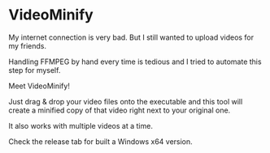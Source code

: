 # VideoMinify

My internet connection is very bad. But I still wanted to upload videos for my friends.

Handling FFMPEG by hand every time is tedious and I tried to automate this step for myself. 

Meet VideoMinify!

Just drag & drop your video files onto the executable and this tool will create a minified copy of that video right next to your original one.

It also works with multiple videos at a time. 

Check the release tab for built a Windows x64 version. 
